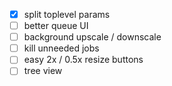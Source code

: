 - [x] split toplevel params
- [ ] better queue UI
- [ ] background upscale / downscale 
- [ ] kill unneeded jobs
- [ ] easy 2x / 0.5x resize buttons
- [ ] tree view
